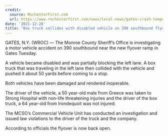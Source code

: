 ```yaml
---
credit:
  source: RochesterFirst.com
  url: https://www.rochesterfirst.com/news/local-news/gates-crash-temporarily-closes-new-390-southbound-flyover/
date: '2021-12-28'
title: "Box truck collides with disabled vehicle on 390 southbound flyover in Gates"
---
```

GATES, N.Y. (WROC) — The Monroe County Sheriff’s Office is investigating a motor vehicle accident on 390 southbound near the new flyover ramp in Gates Tuesday.

A vehicle became disabled and was partially blocking the left lane. A box truck that was traveling in the left lane then collided with the vehicle and pushed it about 50 yards before coming to a stop.

Both vehicles have been damaged and rendered inoperable.

The driver of the vehicle, a 50 year-old male from Greece was taken to Strong Hospital with non-life threatening injuries and the driver of the box truck, a 64 year-old from Irondequoit was not injured.

The MCSO’s Commercial Vehicle Unit has conducted an investigation and issued law violations to the driver of the truck and the company.

According to officials the flyover is now back open.
